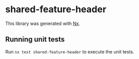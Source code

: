 # shared-feature-header

This library was generated with [Nx](https://nx.dev).

## Running unit tests

Run `nx test shared-feature-header` to execute the unit tests.
